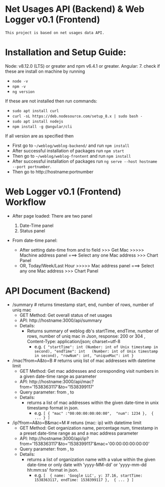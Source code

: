 # Net Usages API (Backend) &  Web Logger v0.1 (Frontend)

    This project is based on net usages data API.

# Installation and Setup Guide:
Node: v8.12.0 (LTS) or greater and npm v6.4.1 or greater.
Angular: 7. check if these are install on machine by running
* `node -v`
* `npm -v`
* `ng version`

If these are not installed then run commands:
* `sudo apt install curl`
* `curl -sL https://deb.nodesource.com/setup_8.x | sudo bash -`
* `sudo apt install nodejs`
* `npm install -g @angular/cli`

If all version are as specified then 
* First go to `~/weblog/weblog-backend/` and run `npm install`
* After successful installation of packages run `npm start`
* Then go to `~/weblog/weblog-frontent` and run `npm install`
* After successful installation of packages run `ng serve --host hostname --port portnumber`.
* Then go to http://hostname:portnumber


# Web Logger v0.1 (Frontend) Workflow
* After page loaded: There are two panel 
  1. Date-Time panel
  2. Status panel

* From date-time panel:
    * After setting date-time from and to field >>> Get Mac >>>>> Machine address panel ===> Select any one Mac address >>> Chart Panel
    * OR, Today/Week/Last Hour >>>>> Mac address panel ===> Select any one Mac address >>> Chart Panel


# API Document (Backend)
* /summary # returns timestamp start, end, number of rows, number of uniq mac
    * GET Method: Get overall status of net usages
    * API: http://hostname:3000/api/summary
    * Details:
        * Returns summary of weblog db's startTime, endTime, number of rows, number of uniq mac in Json, response: 200 or 304 , Content-Type: application/json; charset=utf-8
            * e.g. ```{
                        "startTime": int (Number: int of Unix timestamp in second),
                        "endTime": int   (Number: int of Unix timestamp in second),
                        "rowNum": int,
                        "uniqueMac": int
                    } ```
* /mac?from=A&to=B # returns uniq list of mac addresses with datetime limit
    * GET Method: Get mac addresses and coresponding visit numbers in a given date-time range as parameter
    * API: http://hostname:3000/api/mac?from='1538363117'&to='1538399117'
    * Query parameter: from , to
    * Details:
        * returns a list of mac addresses within the given date-time in unix timestamp format in json.
            * e.g. ```[
                        {
                            "mac" :"00:00:00:00:00:00", 
                            "num": 1234
                        }, 
                        { ... }
                    ]```
* /ip?from=A&to=B&mac=M # retuns {mac: ip} with datetime limit
    * GET Method: Get organization name, percentage num, timestamp in a preset date-time range as and a mac address parameter
    * API: http://hostname:3000/api/ip?from='1538363117'&to='1538399117'&mac='00:00:00:00:00:00'
    * Query parameter: from , to
    * Details:
        * returns a list of organization name with a value within the given date-time or only date with 'yyyy-MM-dd' or 'yyyy-mm-dd hh:mm:ss' format in json.
            * e.g. ```[ 
                        { name: 'Google LLC', y: 37.16, startTime: 1538363117, endTime: 1538399117 }, 
                        { ... }
                    ]```



